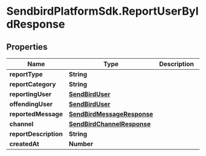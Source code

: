 # SendbirdPlatformSdk.ReportUserByIdResponse

## Properties

Name | Type | Description | Notes
------------ | ------------- | ------------- | -------------
**reportType** | **String** |  | [optional] 
**reportCategory** | **String** |  | [optional] 
**reportingUser** | [**SendBirdUser**](SendBirdUser.md) |  | [optional] 
**offendingUser** | [**SendBirdUser**](SendBirdUser.md) |  | [optional] 
**reportedMessage** | [**SendBirdMessageResponse**](SendBirdMessageResponse.md) |  | [optional] 
**channel** | [**SendBirdChannelResponse**](SendBirdChannelResponse.md) |  | [optional] 
**reportDescription** | **String** |  | [optional] 
**createdAt** | **Number** |  | [optional] 


